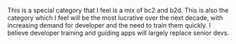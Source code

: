 This is a special category that I feel is a mix of bc2 and b2d.
This is also the category which I feel will be the most lucrative over the next decade, with increasing demand for developer and the need to train them quickly.
I believe developer training and guiding apps will largely replace senior devs.